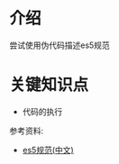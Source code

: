 # 介绍

尝试使用伪代码描述es5规范

# 关键知识点

- 代码的执行



参考资料:

- [es5规范(中文)](https://www.w3.org/html/ig/zh/wiki/ES5)

